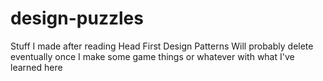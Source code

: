 # design-puzzles
Stuff I made after reading Head First Design Patterns
Will probably delete eventually once I make some game things or whatever with what I've learned here
